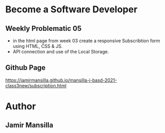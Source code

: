 # Become a Software Developer

## Weekly Problematic 05
* in the html page from week 03 create a responsive Subscribtion form using HTML, CSS & JS.
* API connection and use of the Local Storage.

## Github Page

https://jamirmansilla.github.io/mansilla-j-basd-2021-class3new/subscription.html

# Author

## __Jamir Mansilla__

